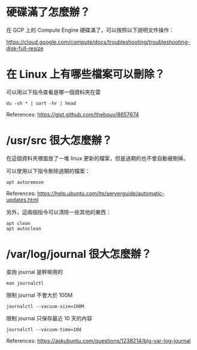 # 硬碟滿了怎麼辦？

在 GCP 上的 Compute Engine 硬碟滿了，可以按照以下說明文件操作：

https://cloud.google.com/compute/docs/troubleshooting/troubleshooting-disk-full-resize

# 在 Linux 上有哪些檔案可以刪除？

可以用以下指令查看是哪一個資料夾在雷

```
du -sh * | sort -hr | head
```

References: https://gist.github.com/thebouv/8657674

# /usr/src 很大怎麼辦？

在這個資料夾裡面放了一堆 linux 更新的檔案，但是過期的也不會自動被刪掉。

可以使用以下指令刪除過期的檔案：

```
apt autoremove
```

References: https://help.ubuntu.com/lts/serverguide/automatic-updates.html

另外，這兩個指令可以清除一些其他的東西：

```
apt clean
apt autoclean
```

# /var/log/journal 很大怎麼辦？

查詢 journal 是幹嘛用的

```
man journalctl
```

限制 journal 不會大於 100M

```
journalctl --vacuum-size=100M
```

限制 journal 只保存最近 10 天的內容

```
journalctl --vacuum-time=10d
```

References: https://askubuntu.com/questions/1238214/big-var-log-journal